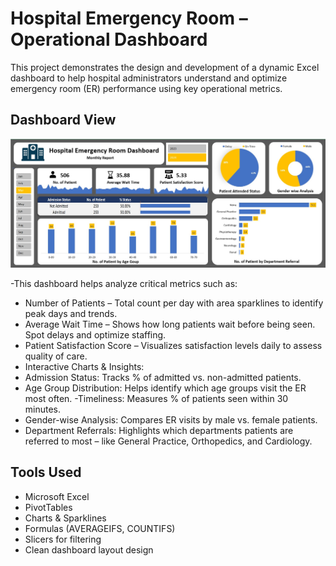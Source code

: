 # Hospital Emergency Room – Operational Dashboard
This project demonstrates the design and development of a dynamic Excel dashboard to help hospital administrators understand and optimize emergency room (ER) performance using key operational metrics.

## Dashboard View
![image alt](https://github.com/DilrukshiManjula07/Full-Excel-Dashboard-of-Hospital_Emergency_Room/blob/c9bf120302f1989a7e7d8eb5bf0b25c58f326dcf/Full%20Excel%20Dashboard%20of%20Hospital_Emergency_Room.JPG)

-This dashboard helps analyze critical metrics such as:
- Number of Patients – Total count per day with area sparklines to identify peak days and trends.
- Average Wait Time – Shows how long patients wait before being seen. Spot delays and optimize staffing.
- Patient Satisfaction Score – Visualizes satisfaction levels daily to assess quality of care.
- Interactive Charts & Insights:
- Admission Status: Tracks % of admitted vs. non-admitted patients.
- Age Group Distribution: Helps identify which age groups visit the ER most often.
-Timeliness: Measures % of patients seen within 30 minutes.
- Gender-wise Analysis: Compares ER visits by male vs. female patients.
- Department Referrals: Highlights which departments patients are referred to most – like General Practice, Orthopedics, and Cardiology.

## Tools Used
- Microsoft Excel
- PivotTables
- Charts & Sparklines
- Formulas (AVERAGEIFS, COUNTIFS)
- Slicers for filtering
- Clean dashboard layout design

